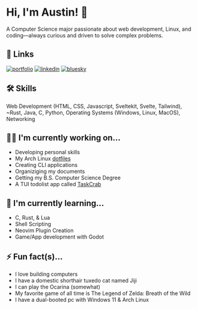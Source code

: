 # Hi, I'm Austin! 👋

A Computer Science major passionate about web development, Linux, and coding—always curious and driven to solve complex problems.

## 🔗 Links
[![portfolio](https://img.shields.io/badge/my_portfolio-000?style=for-the-badge&logo=ko-fi&logoColor=white)](https://www.austingause.com)
[![linkedin](https://img.shields.io/badge/linkedin-0A66C2?style=for-the-badge&logo=linkedin&logoColor=white)](https://www.linkedin.com/in/austincgause)
[![bluesky](https://img.shields.io/badge/bluesky-1DA1F2?style=for-the-badge&logo=bluesky&logoColor=white)](https://bsky.app/profile/austingause.com)

## 🛠 Skills
Web Development (HTML, CSS, Javascript, Sveltekit, Svelte, Tailwind), ~Rust, Java, C, Python, Operating Systems (Windows, Linux, MacOS), Networking

## 👩‍💻 I'm currently working on...
- Developing personal skills
- My Arch Linux [dotfiles](https://github.com/Pairadux/dotfiles)
- Creating CLI applications
- Organiziging my documents
- Getting my B.S. Computer Science Degree
- A TUI todolist app called [TaskCrab](https://github.com/Pairadux/taskcrab)

## 🧠 I'm currently learning...
- C, Rust, & Lua
- Shell Scripting
- Neovim Plugin Creation
- Game/App development with Godot

## ⚡️ Fun fact(s)...
- I love building computers
- I have a domestic shorthair tuxedo cat named Jiji
- I can play the Ocarina (somewhat)
- My favorite game of all time is The Legend of Zelda: Breath of the Wild
- I have a dual-booted pc with Windows 11 & Arch Linux
